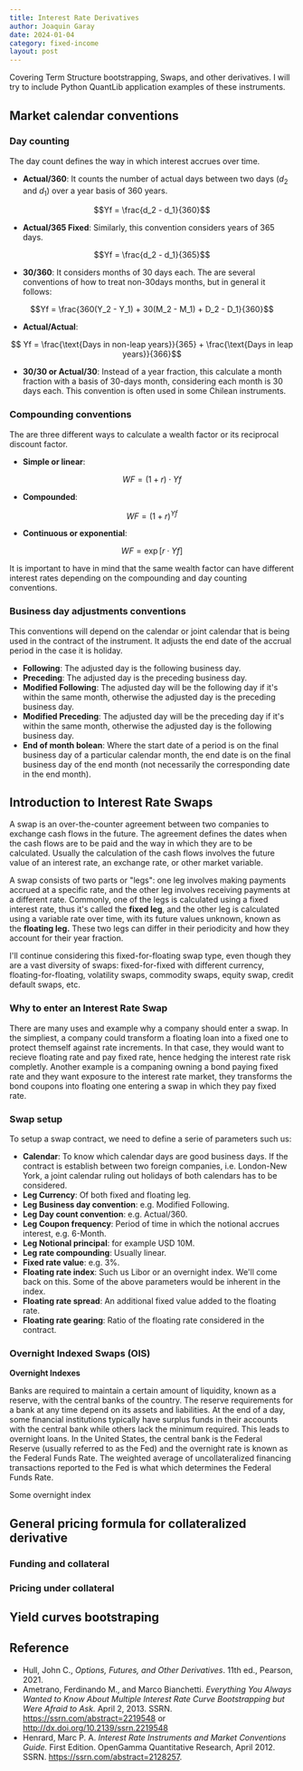 ```yaml
---
title: Interest Rate Derivatives
author: Joaquin Garay
date: 2024-01-04
category: fixed-income
layout: post
---
```


Covering Term Structure bootstrapping, Swaps, and other derivatives. I will try to include Python QuantLib application examples of these instruments.

## Market calendar conventions
<!-- This is a comment and won't show up in the rendered Markdown -->


### Day counting
The day count defines the way in which interest accrues over time.
- **Actual/360**: It counts the number of actual days between two days ($d_2$ and $d_1$) over a year basis of 360 years.
  
$$Yf = \frac{d_2 - d_1}{360}$$
  
- **Actual/365 Fixed**: Similarly, this convention considers years of 365 days.
  
$$Yf = \frac{d_2 - d_1}{365}$$
  
- **30/360**: It considers months of 30 days each. The are several conventions of how to treat non-30days months, but in general it follows:
  
$$Yf = \frac{360(Y_2 - Y_1) + 30(M_2 - M_1) + D_2 - D_1}{360}$$
  
- **Actual/Actual**:

$$ Yf = \frac{\text{Days in non-leap years}}{365} + \frac{\text{Days in leap years}}{366}$$
  
- **30/30 or Actual/30**: Instead of a year fraction, this calculate a month fraction with a basis of 30-days month, considering each month is 30 days each. This convention is often used in some Chilean instruments.

### Compounding conventions
The are three different ways to calculate a wealth factor or its reciprocal discount factor.
- **Simple or linear**:

$$ WF = (1 + r)\cdot Yf $$

- **Compounded**:

$$ WF = (1 + r)^{Yf}$$

- **Continuous or exponential**:

$$ WF = \exp \left[ r \cdot Yf \right]$$

It is important to have in mind that the same wealth factor can have different interest rates depending on the compounding and day counting conventions.

### Business day adjustments conventions
This conventions will depend on the calendar or joint calendar that is being used in the contract of the instrument. It adjusts the end date of the accrual period in the case it is holiday.

- **Following**: The adjusted day is the following business day.
- **Preceding**: The adjusted day is the preceding business day.
- **Modified Following**: The adjusted day will be the following day if it's within the same month, otherwise the adjusted day is the preceding business day.
- **Modified Preceding**: The adjusted day will be the preceding day if it's within the same month, otherwise the adjusted day is the following business day.
- **End of month bolean**: Where the start date of a period is on the final business day of a particular calendar month, the end date is on the final business day of the end month (not necessarily the corresponding date in the end month).

## Introduction to Interest Rate Swaps

A swap is an over-the-counter agreement between two companies to exchange cash flows in the future. The agreement defines the dates when the cash flows are to be paid and the way in which they are to be calculated. Usually the calculation of the cash flows involves the future value of an interest rate, an exchange rate, or other market variable.

A swap consists of two parts or "legs": one leg involves making payments accrued at a specific rate, and the other leg involves receiving payments at a different rate. Commonly, one of the legs is calculated using a fixed interest rate, thus it's called the **fixed leg**, and the other leg is calculated using a variable rate over time, with its future values unknown, known as the **floating leg.** These two legs can differ in their periodicity and how they account for their year fraction.

I'll continue considering this fixed-for-floating swap type, even though they are a vast diversity of swaps: fixed-for-fixed with different currency, floating-for-floating, volatility swaps, commodity swaps, equity swap, credit default swaps, etc.

### Why to enter an Interest Rate Swap

There are many uses and example why a company should enter a swap. In the simpliest, a company could transform a floating loan into a fixed one to protect themself against rate increments. In that case, they would want to recieve floating rate and pay fixed rate, hence hedging the interest rate risk completly. Another example is a companing owning a bond paying fixed rate and they want exposure to the interest rate market, they transforms the bond coupons into floating one entering a swap in which they pay fixed rate.

### Swap setup

To setup a swap contract, we need to define a serie of parameters such us:
- **Calendar**: To know which calendar days are good business days. If the contract is establish between two foreign companies, i.e. London-New York, a joint calendar ruling out holidays of both calendars has to be considered.
- **Leg Currency**: Of both fixed and floating leg.
- **Leg Business day convention**: e.g. Modified Following.
- **Leg Day count convention**: e.g. Actual/360.
- **Leg Coupon frequency**: Period of time in which the notional accrues interest, e.g. 6-Month.
- **Leg Notional principal**: for example USD 10M.
- **Leg rate compounding**: Usually linear.
- **Fixed rate value**: e.g. 3%.
- **Floating rate index**: Such us Libor or an overnight index. We'll come back on this. Some of the above parameters would be inherent in the index.
- **Floating rate spread**: An additional fixed value added to the floating rate.
- **Floating rate gearing**: Ratio of the floating rate considered in the contract.

### Overnight Indexed Swaps (OIS)

**Overnight Indexes**

Banks are required to maintain a certain amount of liquidity, known as a reserve, with the central banks of the country. The reserve requirements for a bank at any time depend on its assets and liabilities. At the end of a day, some financial institutions typically have surplus funds in their accounts with the central bank while others lack the minimum required. This leads to overnight loans. In the United States, the central bank is the Federal Reserve (usually referred to as the Fed) and the overnight rate is known as the Federal Funds Rate. The weighted average of uncollateralized financing transactions reported to the Fed is what which determines the Federal Funds Rate.

Some overnight index

## General pricing formula for collateralized derivative

### Funding and collateral

### Pricing under collateral

## Yield curves bootstraping

















## Reference
- Hull, John C., *Options, Futures, and Other Derivatives*. 11th ed., Pearson, 2021.
- Ametrano, Ferdinando M., and Marco Bianchetti. *Everything You Always Wanted to Know About Multiple Interest Rate Curve Bootstrapping but Were Afraid to Ask.* April 2, 2013. SSRN. https://ssrn.com/abstract=2219548 or http://dx.doi.org/10.2139/ssrn.2219548
- Henrard, Marc P. A. *Interest Rate Instruments and Market Conventions Guide.* First Edition. OpenGamma Quantitative Research, April 2012. SSRN. https://ssrn.com/abstract=2128257.

